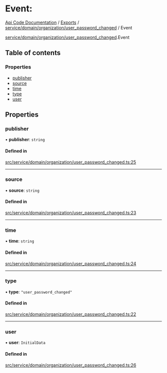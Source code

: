 # Event: 
 
[Api Code Documentation](../README.md) / [Exports](../modules.md) / [service/domain/organization/user\_password\_changed](../modules/service_domain_organization_user_password_changed.md) / Event

[service/domain/organization/user_password_changed](../modules/service_domain_organization_user_password_changed.md).Event

## Table of contents

### Properties

- [publisher](service_domain_organization_user_password_changed.Event.md#publisher)
- [source](service_domain_organization_user_password_changed.Event.md#source)
- [time](service_domain_organization_user_password_changed.Event.md#time)
- [type](service_domain_organization_user_password_changed.Event.md#type)
- [user](service_domain_organization_user_password_changed.Event.md#user)

## Properties

### publisher

• **publisher**: `string`

#### Defined in

[src/service/domain/organization/user_password_changed.ts:25](https://github.com/openkfw/TruBudget/blob/95e6f8a/api/src/service/domain/organization/user_password_changed.ts#L25)

___

### source

• **source**: `string`

#### Defined in

[src/service/domain/organization/user_password_changed.ts:23](https://github.com/openkfw/TruBudget/blob/95e6f8a/api/src/service/domain/organization/user_password_changed.ts#L23)

___

### time

• **time**: `string`

#### Defined in

[src/service/domain/organization/user_password_changed.ts:24](https://github.com/openkfw/TruBudget/blob/95e6f8a/api/src/service/domain/organization/user_password_changed.ts#L24)

___

### type

• **type**: ``"user_password_changed"``

#### Defined in

[src/service/domain/organization/user_password_changed.ts:22](https://github.com/openkfw/TruBudget/blob/95e6f8a/api/src/service/domain/organization/user_password_changed.ts#L22)

___

### user

• **user**: `InitialData`

#### Defined in

[src/service/domain/organization/user_password_changed.ts:26](https://github.com/openkfw/TruBudget/blob/95e6f8a/api/src/service/domain/organization/user_password_changed.ts#L26)
